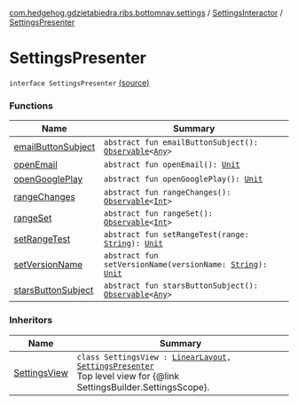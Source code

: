 [com.hedgehog.gdzietabiedra.ribs.bottomnav.settings](../../index.md) / [SettingsInteractor](../index.md) / [SettingsPresenter](./index.md)

# SettingsPresenter

`interface SettingsPresenter` [(source)](https://github.com/asvid/GdzieTaBiedra/tree/master/app/src/main/java/com/hedgehog/gdzietabiedra/ribs/bottomnav/settings/SettingsInteractor.kt#L80)

### Functions

| Name | Summary |
|---|---|
| [emailButtonSubject](email-button-subject.md) | `abstract fun emailButtonSubject(): `[`Observable`](http://reactivex.io/RxJava/javadoc/io/reactivex/Observable.html)`<`[`Any`](https://kotlinlang.org/api/latest/jvm/stdlib/kotlin/-any/index.html)`>` |
| [openEmail](open-email.md) | `abstract fun openEmail(): `[`Unit`](https://kotlinlang.org/api/latest/jvm/stdlib/kotlin/-unit/index.html) |
| [openGooglePlay](open-google-play.md) | `abstract fun openGooglePlay(): `[`Unit`](https://kotlinlang.org/api/latest/jvm/stdlib/kotlin/-unit/index.html) |
| [rangeChanges](range-changes.md) | `abstract fun rangeChanges(): `[`Observable`](http://reactivex.io/RxJava/javadoc/io/reactivex/Observable.html)`<`[`Int`](https://kotlinlang.org/api/latest/jvm/stdlib/kotlin/-int/index.html)`>` |
| [rangeSet](range-set.md) | `abstract fun rangeSet(): `[`Observable`](http://reactivex.io/RxJava/javadoc/io/reactivex/Observable.html)`<`[`Int`](https://kotlinlang.org/api/latest/jvm/stdlib/kotlin/-int/index.html)`>` |
| [setRangeTest](set-range-test.md) | `abstract fun setRangeTest(range: `[`String`](https://kotlinlang.org/api/latest/jvm/stdlib/kotlin/-string/index.html)`): `[`Unit`](https://kotlinlang.org/api/latest/jvm/stdlib/kotlin/-unit/index.html) |
| [setVersionName](set-version-name.md) | `abstract fun setVersionName(versionName: `[`String`](https://kotlinlang.org/api/latest/jvm/stdlib/kotlin/-string/index.html)`): `[`Unit`](https://kotlinlang.org/api/latest/jvm/stdlib/kotlin/-unit/index.html) |
| [starsButtonSubject](stars-button-subject.md) | `abstract fun starsButtonSubject(): `[`Observable`](http://reactivex.io/RxJava/javadoc/io/reactivex/Observable.html)`<`[`Any`](https://kotlinlang.org/api/latest/jvm/stdlib/kotlin/-any/index.html)`>` |

### Inheritors

| Name | Summary |
|---|---|
| [SettingsView](../../-settings-view/index.md) | `class SettingsView : `[`LinearLayout`](https://developer.android.com/reference/android/widget/LinearLayout.html)`, `[`SettingsPresenter`](./index.md)<br>Top level view for {@link SettingsBuilder.SettingsScope}. |
